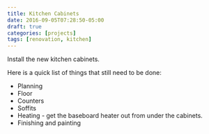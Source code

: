 ```yaml
---
title: Kitchen Cabinets
date: 2016-09-05T07:28:50-05:00
draft: true
categories: [projects]
tags: [renovation, kitchen]
---
```


Install the new kitchen cabinets.
<!--more-->

Here is a quick list of things that still need to be done:

- Planning
- Floor
- Counters
- Soffits
- Heating - get the baseboard heater out from under the cabinets.
- Finishing and painting
